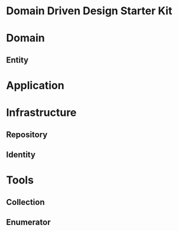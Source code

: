 # Domain Driven Design Starter Kit

# Domain
## Entity

# Application

# Infrastructure
## Repository
## Identity

# Tools
## Collection
## Enumerator

